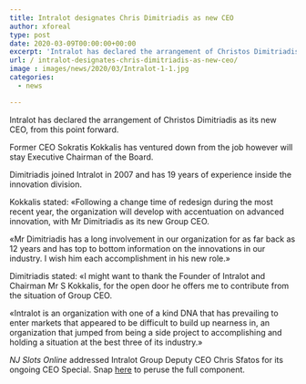 ```yaml
---
title: Intralot designates Chris Dimitriadis as new CEO
author: xforeal 
type: post
date: 2020-03-09T00:00:00+00:00
excerpt: 'Intralot has declared the arrangement of Christos Dimitriadis as its new CEO, viable immediately '
url: / intralot-designates-chris-dimitriadis-as-new-ceo/
image : images/news/2020/03/Intralot-1-1.jpg
categories:
  - news

---
```

Intralot has declared the arrangement of Christos Dimitriadis as its new CEO, from this point forward. 

Former CEO Sokratis Kokkalis has ventured down from the job however will stay Executive Chairman of the Board. 

Dimitriadis joined Intralot in 2007 and has 19 years of experience inside the innovation division. 

Kokkalis stated: &#171;Following a change time of redesign during the most recent year, the organization will develop with accentuation on advanced innovation, with Mr Dimitriadis as its new Group CEO. 

&#171;Mr Dimitriadis has a long involvement in our organization for as far back as 12 years and has top to bottom information on the innovations in our industry. I wish him each accomplishment in his new role.&#187; 

Dimitriadis stated: &#171;I might want to thank the Founder of Intralot and Chairman Mr S Kokkalis, for the open door he offers me to contribute from the situation of Group CEO. 

&#171;Intralot is an organization with one of a kind DNA that has prevailing to enter markets that appeared to be difficult to build up nearness in, an organization that jumped from being a side project to accomplishing and holding a situation at the best three of its industry.&#187; 

_NJ Slots Online_ addressed Intralot Group Deputy CEO Chris Sfatos for its ongoing CEO Special. Snap [here][1] to peruse the full component.

 [1]: #